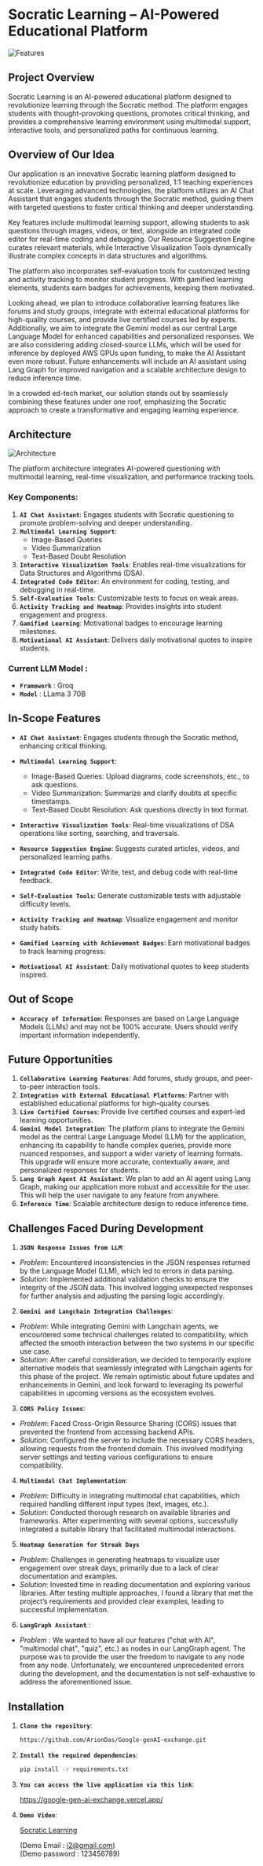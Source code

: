 # Socratic Learning – AI-Powered Educational Platform
![Features](https://github.com/ArionDas/Google-genAI-exchange/blob/bb4c6ca1407283041541b79bab09e16bf32e461f/visuals/desk.jpg)
## Project Overview
Socratic Learning is an AI-powered educational platform designed to revolutionize learning through the Socratic method. The platform engages students with thought-provoking questions, promotes critical thinking, and provides a comprehensive learning environment using multimodal support, interactive tools, and personalized paths for continuous learning.
## Overview of Our Idea 
Our application is an innovative Socratic learning platform designed to revolutionize education by providing personalized, 1:1 teaching experiences at scale. Leveraging advanced technologies, the platform utilizes an AI Chat Assistant that engages students through the Socratic method, guiding them with targeted questions to foster critical thinking and deeper understanding.

Key features include multimodal learning support, allowing students to ask questions through images, videos, or text, alongside an integrated code editor for real-time coding and debugging. Our Resource Suggestion Engine curates relevant materials, while Interactive Visualization Tools dynamically illustrate complex concepts in data structures and algorithms.

The platform also incorporates self-evaluation tools for customized testing and activity tracking to monitor student progress. With gamified learning elements, students earn badges for achievements, keeping them motivated.

Looking ahead, we plan to introduce collaborative learning features like forums and study groups, integrate with external educational platforms for high-quality courses, and provide live certified courses led by experts. Additionally, we aim to integrate the Gemini model as our central Large Language Model for enhanced capabilities and personalized responses. We are also considering adding closed-source LLMs, which will be used for inference by deployed AWS GPUs upon funding, to make the AI Assistant even more robust. Future enhancements will include an AI assistant using Lang Graph for improved navigation and a scalable architecture design to reduce inference time.

In a crowded ed-tech market, our solution stands out by seamlessly combining these features under one roof, emphasizing the Socratic approach to create a transformative and engaging learning experience.

## Architecture
![Architecture](https://github.com/ArionDas/Google-genAI-exchange/blob/05fc7788ce7dddf5dd5e29120f999e372043c789/visuals/Architecture.png)

The platform architecture integrates AI-powered questioning with multimodal learning, real-time visualization, and performance tracking tools.

### Key Components:
1. **`AI Chat Assistant`**: Engages students with Socratic questioning to promote problem-solving and deeper understanding.
2. **`Multimodal Learning Support`**:
   - Image-Based Queries
   - Video Summarization
   - Text-Based Doubt Resolution
3. **`Interactive Visualization Tools`**: Enables real-time visualizations for Data Structures and Algorithms (DSA).
4. **`Integrated Code Editor`**: An environment for coding, testing, and debugging in real-time.
5. **`Self-Evaluation Tools`**: Customizable tests to focus on weak areas.
6. **`Activity Tracking and Heatmap`**: Provides insights into student engagement and progress.
7. **`Gamified Learning`**: Motivational badges to encourage learning milestones.
8. **`Motivational AI Assistant`**: Delivers daily motivational quotes to inspire students.

### Current LLM Model : 
- **`Framework`** : Groq
- **`Model`** : LLama 3 70B


## In-Scope Features
- **`AI Chat Assistant`**: Engages students through the Socratic method, enhancing critical thinking.
- **`Multimodal Learning Support`**:
  - Image-Based Queries: Upload diagrams, code screenshots, etc., to ask questions.
  - Video Summarization: Summarize and clarify doubts at specific timestamps.
  - Text-Based Doubt Resolution: Ask questions directly in text format.
- **`Interactive Visualization Tools`**: Real-time visualizations of DSA operations like sorting, searching, and traversals.
- **`Resource Suggestion Engine`**: Suggests curated articles, videos, and personalized learning paths.
- **`Integrated Code Editor`**: Write, test, and debug code with real-time feedback.
- **`Self-Evaluation Tools`**: Generate customizable tests with adjustable difficulty levels.
- **`Activity Tracking and Heatmap`**: Visualize engagement and monitor study habits.
- **`Gamified Learning with Achievement Badges`**: Earn motivational badges to track learning progress:
  


- **`Motivational AI Assistant`**: Daily motivational quotes to keep students inspired.

## Out of Scope
- **`Accuracy of Information`**: Responses are based on Large Language Models (LLMs) and may not be 100% accurate. Users should verify important information independently.

## Future Opportunities
1. **`Collaborative Learning Features`**: Add forums, study groups, and peer-to-peer interaction tools.
2. **`Integration with External Educational Platforms`**: Partner with established educational platforms for high-quality courses.
3. **`Live Certified Courses`**: Provide live certified courses and expert-led learning opportunities.
4. **`Gemini Model Integration`**: The platform plans to integrate the Gemini model as the central Large Language Model (LLM) for the application, enhancing its capability to handle complex queries, provide more nuanced responses, and support a wider variety of learning formats. This upgrade will ensure more accurate, contextually aware, and personalized responses for students.
5. **`Lang Graph Agent AI Assistant`**: We plan to add an AI agent using Lang Graph, making our application more robust and accessible for the user. This will help the user navigate to any feature from anywhere.
6. **`Inference Time`**: Scalable architecture design to reduce inference time.

## Challenges Faced During Development

1. **`JSON Response Issues from LLM`**:
- *Problem*: Encountered inconsistencies in the JSON responses returned by the Language Model (LLM), which led to errors in data parsing.
- *Solution*: Implemented additional validation checks to ensure the integrity of the JSON data. This involved logging unexpected responses for further analysis and adjusting the parsing logic accordingly.

2. **`Gemini and Langchain Integration Challenges`**:
- *Problem*: While integrating Gemini with Langchain agents, we encountered some technical challenges related to compatibility, which affected the smooth interaction between the two systems in our specific use case.
- *Solution*: After careful consideration, we decided to temporarily explore alternative models that seamlessly integrated with Langchain agents for this phase of the project. We remain optimistic about future updates and enhancements in Gemini, and look forward to leveraging its powerful capabilities in upcoming versions as the ecosystem evolves.

3. **`CORS Policy Issues`**:
- *Problem*: Faced Cross-Origin Resource Sharing (CORS) issues that prevented the frontend from accessing backend APIs.
- *Solution*: Configured the server to include the necessary CORS headers, allowing requests from the frontend domain. This involved modifying server settings and testing various configurations to ensure compatibility.

4. **`Multimodal Chat Implementation`**:
- *Problem*: Difficulty in integrating multimodal chat capabilities, which required handling different input types (text, images, etc.).
- *Solution*: Conducted thorough research on available libraries and frameworks. After experimenting with several options, successfully integrated a suitable library that facilitated multimodal interactions.

5. **`Heatmap Generation for Streak Days`**
- *Problem*: Challenges in generating heatmaps to visualize user engagement over streak days, primarily due to a lack of clear documentation and examples.
- *Solution*: Invested time in reading documentation and exploring various libraries. After testing multiple approaches, I found a library that met the project’s requirements and provided clear examples, leading to successful implementation.

6. **`LangGraph Assistant`** : 

- *Problem* : We wanted to have all our features ("chat with AI", "multimodal chat", "quiz", etc.) as nodes in our LangGraph agent. The purpose was to provide the user the freedom to navigate 
   to any node from any node. 
   Unfortunately, we encountered unprecedented errors during the development, and the documentation is not self-exhaustive to address the aforementioned issue.

## Installation

1. **`Clone the repository`**:

   ```bash
   https://github.com/ArionDas/Google-genAI-exchange.git

2. **`Install the required dependencies`**:

   ```bash
   pip install -r requirements.txt

3. **`You can access the live application via this link`**:

   https://google-gen-ai-exchange.vercel.app/

4. **`Demo Video`**:

   [Socratic Learning](https://drive.google.com/file/d/12_Ub1vCefJu5IYlumuuamY1mg8AquDbe/view?usp=sharing)  

   (Demo Email : i2@gmail.com) <br>
   (Demo password : 123456789)
